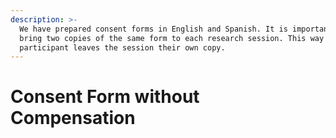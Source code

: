 ```yaml
---
description: >-
  We have prepared consent forms in English and Spanish. It is important to
  bring two copies of the same form to each research session. This way the
  participant leaves the session their own copy.
---
```


# Consent Form without Compensation

